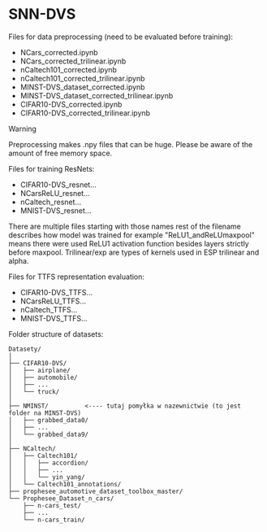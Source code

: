 # SNN-DVS

Files for data preprocessing (need to be evaluated before training):
* NCars_corrected.ipynb
* NCars_corrected_trilinear.ipynb
* nCaltech101_corrected.ipynb
* nCaltech101_corrected_trilinear.ipynb
* MINST-DVS_dataset_corrected.ipynb
* MINST-DVS_dataset_corrected_trilinear.ipynb
* CIFAR10-DVS_corrected.ipynb
* CIFAR10-DVS_corrected_trilinear.ipynb
> [!WARNING]
> Preprocessing makes .npy files that can be huge. Please be aware of the amount of free memory space.

Files for training ResNets:
* CIFAR10-DVS_resnet...
* NCarsReLU_resnet...
* nCaltech_resnet...
* MNIST-DVS_resnet...

There are multiple files starting with those names rest of the filename describes how model was trained for example "ReLU1_andReLUmaxpool" means there were used ReLU1 activation function besides layers strictly before maxpool. Trilinear/exp are types of kernels used in ESP trilinear and alpha.

Files for TTFS representation evaluation:
* CIFAR10-DVS_TTFS...
* NCarsReLU_TTFS...
* nCaltech_TTFS...
* MNIST-DVS_TTFS...


Folder structure of datasets:
```
Datasety/
│
├── CIFAR10-DVS/
│   ├── airplane/
│   ├── automobile/
│   ├── ...
│   └── truck/
│
├── NMINST/          <---- tutaj pomyłka w nazewnictwie (to jest folder na MINST-DVS)
│   ├── grabbed_data0/
│   ├── ...
│   └── grabbed_data9/
│
├── NCaltech/
│   ├── Caltech101/
│   │   ├── accordion/
│   │   ├── ...
│   │   └── yin_yang/
│   └── Caltech101_annotations/
├── prophesee_automotive_dataset_toolbox_master/
└── Prophesee_Dataset_n_cars/
    ├── n-cars_test/
    ├── ...
    └── n-cars_train/
```

